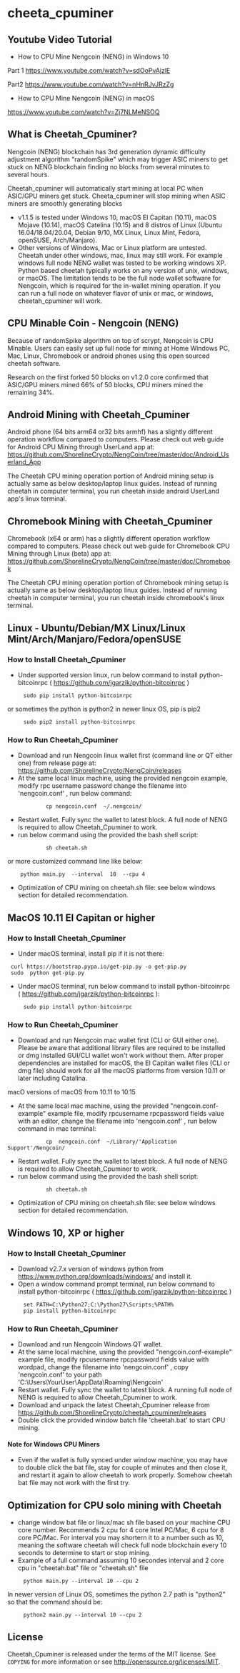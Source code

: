 # cheeta_cpuminer

## Youtube Video Tutorial

* How to CPU Mine Nengcoin (NENG) in Windows 10 

Part 1
https://www.youtube.com/watch?v=sdOoPvAjzlE

Part2
https://www.youtube.com/watch?v=nHnRJvJRzZg

* How to CPU Mine Nengcoin (NENG) in macOS

https://www.youtube.com/watch?v=Zj7NLMeNSOQ


## What is Cheetah_Cpuminer?

Nengcoin (NENG) blockchain has 3rd generation dynamic difficulty adjustment algorithm "randomSpike"
which may trigger ASIC miners to get stuck on NENG blockchain finding no blocks
from several minutes to several hours.

Cheetah_cpuminer will automatically start mining at local PC when ASIC/GPU miners get stuck.
Cheeta_cpuminer will stop mining when ASIC miners are smoothly generating blocks 
 
 - v1.1.5 is tested under Windows 10, macOS El Capitan (10.11), macOS Mojave (10.14), macOS Catelina (10.15) and 8 distros of Linux (Ubuntu 16.04/18.04/20.04, Debian 9/10, MX Linux, Linux Mint, Fedora, openSUSE, Arch/Manjaro).
 - Other versions of Windows, Mac or Linux platform are untested.  Cheetah under other windows, mac, linux may still work. For example windows full node NENG wallet was tested to be working windows XP.  Python based cheetah typically works on any version of unix, windows, or macOS. The limitation tends to be the full node wallet software for Nengcoin, which is required for the in-wallet mining operation.  If you can run a full node on whatever flavor of unix or mac, or windows, cheetah_cpuminer will work. 


## CPU Minable Coin - Nengcoin (NENG)
Because of randomSpike algorithm on top of scrypt, Nengcoin is CPU Minable. Users can easily set up  full node for mining at Home Windows PC, Mac, Linux, Chromebook or android phones using this open sourced cheetah software.  

Research on the first forked 50 blocks on v1.2.0 core confirmed that ASIC/GPU miners mined 66% of 50 blocks, CPU miners mined the remaining 34%.

## Android Mining with Cheetah_Cpuminer

Android phone (64 bits arm64 or32 bits armhf) has a slightly different operation workflow compared to computers. Please check out web guide for Android CPU Mining through UserLand app at:
https://github.com/ShorelineCrypto/NengCoin/tree/master/doc/Android_Userland_App

The Cheetah CPU mining operation portion of Android mining setup is actually same as below desktop/laptop linux guides. Instead of running cheetah in computer terminal, 
you run cheetah inside android UserLand app's linux terminal. 

## Chromebook Mining with Cheetah_Cpuminer

Chromebook (x64 or arm) has a slightly different operation workflow compared to computers. Please check out web guide for Chromebook CPU Mining through Linux (beta) app at:
https://github.com/ShorelineCrypto/NengCoin/tree/master/doc/Chromebook

The Cheetah CPU mining operation portion of Chromebook mining setup is actually same as below desktop/laptop linux guides. Instead of running cheetah in computer terminal, 
you run cheetah inside chromebook's linux terminal. 


## Linux - Ubuntu/Debian/MX Linux/Linux Mint/Arch/Manjaro/Fedora/openSUSE

### How to Install Cheetah_Cpuminer

 - Under supported version linux, run below command to install python-bitcoinrpc 
   ( https://github.com/jgarzik/python-bitcoinrpc )
``` 
     sudo pip install python-bitcoinrpc
```
or sometimes the python is python2 in newer linux OS, pip is pip2

```
     sudo pip2 install python-bitcoinrpc
```

### How to Run Cheetah_Cpuminer

 - Download and run Nengcoin linux wallet first (command line or QT either one) from release page at:
 https://github.com/ShorelineCrypto/NengCoin/releases
 - At the same local linux machine, using the provided nengcoin example, modify rpc username password change the filename 
 into 'nengcoin.conf' , run below command:
```
            cp nengcoin.conf  ~/.nengcoin/
```
 -  Restart wallet.   Fully sync the wallet to latest block. A full node of NENG is required to allow Cheetah_Cpuminer to work.
 - run below command using the provided the bash shell script:
```
            sh cheetah.sh
```
 or more customized command line like below:
```
    python main.py  --interval  10  --cpu 4
```
 - Optimization of CPU mining on cheetah.sh file: see below windows section for detailed recommendation. 
 
 
 ## MacOS 10.11 El Capitan or higher 

### How to Install Cheetah_Cpuminer

 - Under macOS terminal, install pip if it is not there:

```
 curl https://bootstrap.pypa.io/get-pip.py -o get-pip.py
 sudo  python get-pip.py
```

 - Under macOS terminal, run below command to install python-bitcoinrpc  ( https://github.com/jgarzik/python-bitcoinrpc ):
 
``` 
     sudo pip install python-bitcoinrpc
```

### How to Run Cheetah_Cpuminer

 - Download and run Nengcoin mac wallet first (CLI or GUI either one).  Please be aware that additional library files are required to be installed or dmg installed GUI/CLI wallet won't work
 without them.  After proper dependencies are installed for macOS, the El Capitan wallet files (CLI or dmg file) should work for all the macOS platforms from version 10.11 or later including Catalina. 
 
 macO versions of macOS from 10.11 to 10.15 
 - At the same local mac machine, using the provided "nengcoin.conf-example" example file, modify rpcusername rpcpassword fields value with an editor,  change the filename into 'nengcoin.conf' , run below command in mac terminal:
```
            cp  nengcoin.conf  ~/Library/'Application Support'/Nengcoin/
```
 -  Restart wallet.   Fully sync the wallet to latest block. A full node of NENG is required to allow Cheetah_Cpuminer to work.
 - run below command using the provided the bash shell script:
```
            sh cheetah.sh
```
 - Optimization of CPU mining on cheetah.sh file: see below windows section for detailed recommendation. 
 
 
 ## Windows 10, XP or higher

### How to Install Cheetah_Cpuminer

 - Download v2.7.x version of windows python from https://www.python.org/downloads/windows/ and install it.
 - Open a window command prompt terminal, run below command to install python-bitcoinrpc 
   ( https://github.com/jgarzik/python-bitcoinrpc )
```
     set PATH=C:\Python27;C:\Python27\Scripts;%PATH%
     pip install python-bitcoinrpc
```

### How to Run Cheetah_Cpuminer

 - Download and run Nengcoin Windows QT wallet. 
 - At the same local machine, using the provided "nengcoin.conf-example" example file, modify rpcusername rpcpassword fields value with wordpad,  change the filename 
 into 'nengcoin.conf' ,  copy 'nengcoin.conf'  to your path 'C:\Users\YourUser\AppData\Roaming\Nengcoin'
 - Restart wallet.   Fully sync the wallet to latest block. A running full node of NENG is required to allow Cheetah_Cpuminer to work.
 - Download and unpack the latest Cheetah_Cpuminer release from https://github.com/ShorelineCrypto/cheetah_cpuminer/releases
 - Double click the provided window batch file 'cheetah.bat' to start CPU mining.
 
 #### Note for Windows CPU Miners
 - Even if the wallet is fully synced under window machine, you may have to  double click the bat file,  stay for couple of minutes and then close it, and restart it again to allow cheetah to work properly.  Somehow cheetah bat file may not work with the first try. 
 
 
 ## Optimization for CPU solo mining with Cheetah
 - change window bat file or linux/mac sh file based on your machine CPU core number.  Recommends 2 cpu for 4 core Intel PC/Mac, 6 cpu for 8 core PC/Mac.
 For interval you may shortern it to a number such as 10, meaning the software cheetah will check full node blockchain every 10 seconds to determine to start or stop mining.
 - Example of a full command assuming 10 secondes interval and 2 core cpu in "cheetah.bat" file or "cheetah.sh" file

```
     python main.py --interval 10 --cpu 2
```

In newer version of Linux OS, sometimes the python 2.7 path is "python2" so that the command should be:

```
     python2 main.py --interval 10 --cpu 2
```


## License


Cheetah_Cpuminer is released under the terms of the MIT license. See `COPYING` for more
information or see http://opensource.org/licenses/MIT.


